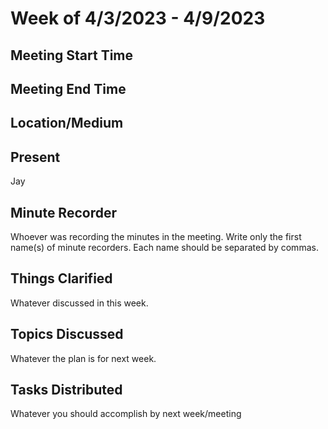 # Week of 4/3/2023 - 4/9/2023

## Meeting Start Time



## Meeting End Time



## Location/Medium



## Present

Jay

## Minute Recorder

Whoever was recording the minutes in the meeting. Write only the first name(s) of minute recorders. Each name should be separated by commas.

## Things Clarified

Whatever discussed in this week.

## Topics Discussed

Whatever the plan is for next week.

## Tasks Distributed

Whatever you should accomplish by next week/meeting
